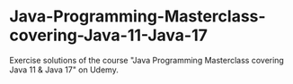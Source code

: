 # Java-Programming-Masterclass-covering-Java-11-Java-17
Exercise solutions of the course "Java Programming Masterclass covering Java 11 & Java 17" on Udemy.
